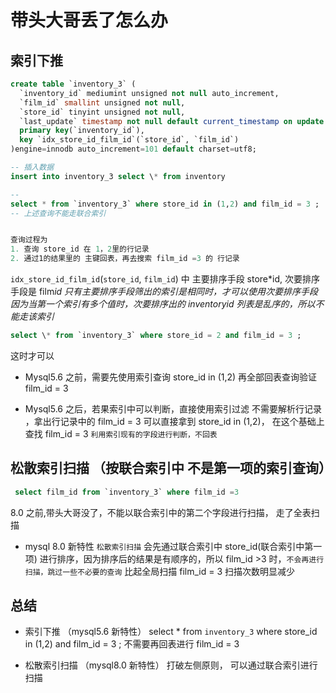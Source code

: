 # 带头大哥丢了怎么办

## 索引下推

```sql
create table `inventory_3` (
  `inventory_id` mediumint unsigned not null auto_increment,
  `film_id` smallint unsigned not null,
  `store_id` tinyint unsigned not null,
  `last_update` timestamp not null default current_timestamp on update current_timestamp,
  primary key(`inventory_id`),
  key `idx_store_id_film_id`(`store_id`, `film_id`)
)engine=innodb auto_increment=101 default charset=utf8;

-- 插入数据
insert into inventory_3 select \* from inventory

--
select * from `inventory_3` where store_id in (1,2) and film_id = 3 ;
-- 上述查询不能走联合索引


查询过程为
1. 查询 store_id 在 1，2里的行记录
2. 通过1的结果里的 主键回表，再去搜索 film_id =3 的 行记录
```

`idx_store_id_film_id`(`store_id`, `film_id`)
中 主要排序手段 store\*id, 次要排序手段是 film*id
只有主要排序手段筛出的索引是相同时，才可以使用次要排序手段
*因为当第一个索引有多个值时，次要排序出的 inventory*id 列表是乱序的，所以不能走该索引*

```sql
select \* from `inventory_3` where store_id = 2 and film_id = 3 ;
```

这时才可以

- Mysql5.6 之前，需要先使用索引查询 store_id in (1,2) 再全部回表查询验证 film_id = 3

- Mysql5.6 之后，若果索引中可以判断，直接使用索引过滤
  不需要解析行记录 ，拿出行记录中的 film_id = 3
  可以直接拿到 store_id in (1,2)， 在这个基础上查找 film_id = 3 `利用索引现有的字段进行判断，不回表 `

## 松散索引扫描 （按联合索引中 不是第一项的索引查询）

```sql
 select film_id from `inventory_3` where film_id =3
```

8.0 之前,带头大哥没了，不能以联合索引中的第二个字段进行扫描， 走了全表扫描

- mysql 8.0 新特性 `松散索引扫描`
  会先通过联合索引中 store_id(联合索引中第一项) 进行排序，因为排序后的结果是有顺序的，所以 film_id >3 时，`不会再进行扫描，跳过一些不必要的查询`
  比起全局扫描 film_id = 3 扫描次数明显减少

## 总结

- 索引下推 （mysql5.6 新特性）
  select \* from `inventory_3` where store_id in (1,2) and film_id = 3 ;
  不需要再回表进行 film_id = 3

- 松散索引扫描 （mysql8.0 新特性）
  打破左侧原则， 可以通过联合索引进行 扫描
